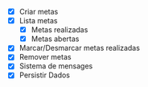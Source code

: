 - [x] Criar metas
- [x] Lista metas
    - [x] Metas realizadas
    - [x] Metas abertas
- [x] Marcar/Desmarcar metas realizadas
- [x] Remover metas
- [x] Sistema de mensages
- [x] Persistir Dados